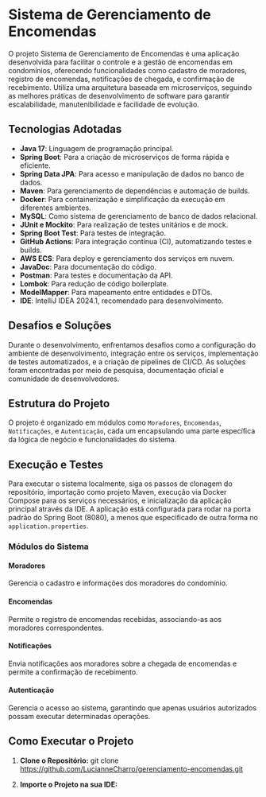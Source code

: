 # Sistema de Gerenciamento de Encomendas

O projeto Sistema de Gerenciamento de Encomendas é uma aplicação desenvolvida para facilitar o controle e a gestão de encomendas em condomínios, oferecendo funcionalidades como cadastro de moradores, registro de encomendas, notificações de chegada, e confirmação de recebimento. Utiliza uma arquitetura baseada em microserviços, seguindo as melhores práticas de desenvolvimento de software para garantir escalabilidade, manutenibilidade e facilidade de evolução.

## Tecnologias Adotadas

- **Java 17**: Linguagem de programação principal.
- **Spring Boot**: Para a criação de microserviços de forma rápida e eficiente.
- **Spring Data JPA**: Para acesso e manipulação de dados no banco de dados.
- **Maven**: Para gerenciamento de dependências e automação de builds.
- **Docker**: Para containerização e simplificação da execução em diferentes ambientes.
- **MySQL**: Como sistema de gerenciamento de banco de dados relacional.
- **JUnit e Mockito**: Para realização de testes unitários e de mock.
- **Spring Boot Test**: Para testes de integração.
- **GitHub Actions**: Para integração contínua (CI), automatizando testes e builds.
- **AWS ECS**: Para deploy e gerenciamento dos serviços em nuvem.
- **JavaDoc**: Para documentação do código.
- **Postman**: Para testes e documentação da API.
- **Lombok**: Para redução de código boilerplate.
- **ModelMapper**: Para mapeamento entre entidades e DTOs.
- **IDE**: IntelliJ IDEA 2024.1, recomendado para desenvolvimento.

## Desafios e Soluções
Durante o desenvolvimento, enfrentamos desafios como a configuração do ambiente de desenvolvimento, integração entre os serviços, implementação de testes automatizados, e a criação de pipelines de CI/CD. As soluções foram encontradas por meio de pesquisa, documentação oficial e comunidade de desenvolvedores.

## Estrutura do Projeto
O projeto é organizado em módulos como `Moradores`, `Encomendas`, `Notificações`, e `Autenticação`, cada um encapsulando uma parte específica da lógica de negócio e funcionalidades do sistema.

## Execução e Testes
Para executar o sistema localmente, siga os passos de clonagem do repositório, importação como projeto Maven, execução via Docker Compose para os serviços necessários, e inicialização da aplicação principal através da IDE. A aplicação está configurada para rodar na porta padrão do Spring Boot (8080), a menos que especificado de outra forma no `application.properties`.

### Módulos do Sistema

#### Moradores
Gerencia o cadastro e informações dos moradores do condomínio.

#### Encomendas
Permite o registro de encomendas recebidas, associando-as aos moradores correspondentes.

#### Notificações
Envia notificações aos moradores sobre a chegada de encomendas e permite a confirmação de recebimento.

#### Autenticação
Gerencia o acesso ao sistema, garantindo que apenas usuários autorizados possam executar determinadas operações.

## Como Executar o Projeto

1. **Clone o Repositório:**
   git clone https://github.com/LucianneCharro/gerenciamento-encomendas.git

2. **Importe o Projeto na sua IDE:**